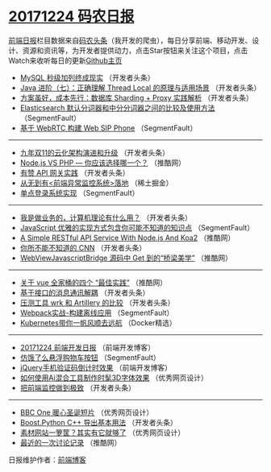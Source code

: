 # [20171224 码农日报](https://toutiao.qdkfweb.cn/date/2017/12/24)

[前端日报](https://qdkfweb.cn/c/news)栏目数据来自[码农头条](https://toutiao.qdkfweb.cn/)（我开发的爬虫），每日分享前端、移动开发、设计、资源和资讯等，为开发者提供动力，点击Star按钮来关注这个项目，点击Watch来收听每日的更新[Github主页](https://github.com/kujian/frontendDaily)
* [MySQL 秒级加列终成现实](https://toutiao.qdkfweb.cn/60543.html) （开发者头条）
* [Java 进阶（七）：正确理解 Thread Local 的原理与适用场景](https://toutiao.qdkfweb.cn/60545.html) （开发者头条）
* [方案虽好，成本先行：数据库 Sharding + Proxy 实践解析](https://toutiao.qdkfweb.cn/60546.html) （开发者头条）
* [Elasticsearch 默认分词器和中分分词器之间的比较及使用方法](https://toutiao.qdkfweb.cn/60566.html) （SegmentFault）
* [基于 WebRTC 构建 Web SIP Phone](https://toutiao.qdkfweb.cn/60567.html) （SegmentFault）

***
* [九年双11的云化架构演进和升级](https://toutiao.qdkfweb.cn/60550.html) （开发者头条）
* [Node.js VS PHP — 你应该选择哪一个？](https://toutiao.qdkfweb.cn/60589.html) （推酷网）
* [有赞 API 网关实践](https://toutiao.qdkfweb.cn/60542.html) （开发者头条）
* [从无到有&lt;前端异常监控系统&gt;落地](https://toutiao.qdkfweb.cn/60595.html) （稀土掘金）
* [单点登录系统实现](https://toutiao.qdkfweb.cn/60563.html) （SegmentFault）

***
* [我是做业务的，计算机理论有什么用？](https://toutiao.qdkfweb.cn/60544.html) （开发者头条）
* [JavaScript 优雅的实现方式包含你可能不知道的知识点](https://toutiao.qdkfweb.cn/60564.html) （SegmentFault）
* [A Simple RESTful API Service With Node.js And Koa2](https://toutiao.qdkfweb.cn/60586.html) （推酷网）
* [你所不能不知道的 CNN](https://toutiao.qdkfweb.cn/60549.html) （开发者头条）
* [WebViewJavascriptBridge 源码中 Get 到的“桥梁美学”](https://toutiao.qdkfweb.cn/60587.html) （推酷网）

***
* [关于 vue 全家桶的四个 “最佳实践”](https://toutiao.qdkfweb.cn/60588.html) （推酷网）
* [基于接口的消息通讯解耦](https://toutiao.qdkfweb.cn/60551.html) （开发者头条）
* [压测工具 wrk 和 Artillery 的比较](https://toutiao.qdkfweb.cn/60553.html) （开发者头条）
* [Webpack实战-构建离线应用](https://toutiao.qdkfweb.cn/60562.html) （SegmentFault）
* [Kubernetes带你一帆风顺去远航](https://toutiao.qdkfweb.cn/60627.html) （Docker精选）

***
* [20171224 前端开发日报](https://toutiao.qdkfweb.cn/60628.html) （前端开发博客）
* [仿饿了么悬浮购物车按钮](https://toutiao.qdkfweb.cn/60565.html) （SegmentFault）
* [jQuery手机验证码倒计时效果](https://toutiao.qdkfweb.cn/60629.html) （前端开发博客）
* [如何使用Ai混合工具制作时髦3D字体效果](https://toutiao.qdkfweb.cn/60630.html) （优秀网页设计）
* [把前端监控做到极致](https://toutiao.qdkfweb.cn/60547.html) （开发者头条）

***
* [BBC One 暖心圣诞短片](https://toutiao.qdkfweb.cn/60631.html) （优秀网页设计）
* [Boost.Python C++ 导出基本用法](https://toutiao.qdkfweb.cn/60548.html) （开发者头条）
* [素材网站一箩筐？其实有它就够了](https://toutiao.qdkfweb.cn/60632.html) （优秀网页设计）
* [最近的一次讨论记录](https://toutiao.qdkfweb.cn/60590.html) （推酷网）

日报维护作者：[前端博客](https://qdkfweb.cn/) 